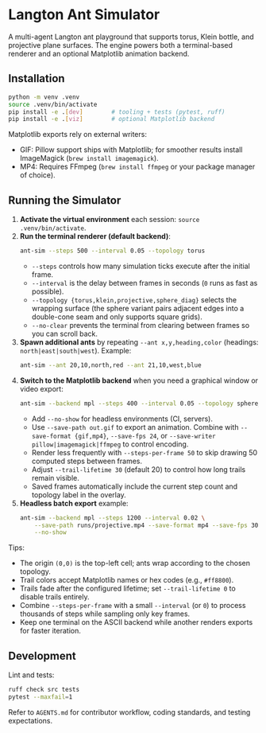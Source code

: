 # Langton Ant Simulator

A multi-agent Langton ant playground that supports torus, Klein bottle, and projective plane surfaces. The engine powers both a terminal-based renderer and an optional Matplotlib animation backend.

## Installation

```bash
python -m venv .venv
source .venv/bin/activate
pip install -e .[dev]        # tooling + tests (pytest, ruff)
pip install -e .[viz]        # optional Matplotlib backend
```

Matplotlib exports rely on external writers:
- GIF: Pillow support ships with Matplotlib; for smoother results install ImageMagick (`brew install imagemagick`).
- MP4: Requires FFmpeg (`brew install ffmpeg` or your package manager of choice).

## Running the Simulator

1. **Activate the virtual environment** each session: `source .venv/bin/activate`.
2. **Run the terminal renderer (default backend)**:
   ```bash
   ant-sim --steps 500 --interval 0.05 --topology torus
   ```
   - `--steps` controls how many simulation ticks execute after the initial frame.
   - `--interval` is the delay between frames in seconds (`0` runs as fast as possible).
   - `--topology {torus,klein,projective,sphere_diag}` selects the wrapping surface (the sphere variant pairs adjacent edges into a double-cone seam and only supports square grids).
   - `--no-clear` prevents the terminal from clearing between frames so you can scroll back.
3. **Spawn additional ants** by repeating `--ant x,y,heading,color` (headings: `north|east|south|west`). Example:
   ```bash
   ant-sim --ant 20,10,north,red --ant 21,10,west,blue
   ```
4. **Switch to the Matplotlib backend** when you need a graphical window or video export:
   ```bash
   ant-sim --backend mpl --steps 400 --interval 0.05 --topology sphere_diag
   ```
   - Add `--no-show` for headless environments (CI, servers).
   - Use `--save-path out.gif` to export an animation. Combine with `--save-format {gif,mp4}`, `--save-fps 24`, or `--save-writer pillow|imagemagick|ffmpeg` to control encoding.
   - Render less frequently with `--steps-per-frame 50` to skip drawing 50 computed steps between frames.
   - Adjust `--trail-lifetime 30` (default 20) to control how long trails remain visible.
   - Saved frames automatically include the current step count and topology label in the overlay.
5. **Headless batch export** example:
   ```bash
   ant-sim --backend mpl --steps 1200 --interval 0.02 \
       --save-path runs/projective.mp4 --save-format mp4 --save-fps 30 \
       --no-show
   ```

Tips:
- The origin `(0,0)` is the top-left cell; ants wrap according to the chosen topology.
- Trail colors accept Matplotlib names or hex codes (e.g., `#ff8800`).
- Trails fade after the configured lifetime; set `--trail-lifetime 0` to disable trails entirely.
- Combine `--steps-per-frame` with a small `--interval` (or `0`) to process thousands of steps while sampling only key frames.
- Keep one terminal on the ASCII backend while another renders exports for faster iteration.

## Development

Lint and tests:

```bash
ruff check src tests
pytest --maxfail=1
```

Refer to `AGENTS.md` for contributor workflow, coding standards, and testing expectations.
